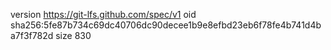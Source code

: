 version https://git-lfs.github.com/spec/v1
oid sha256:5fe87b734c69dc40706dc90decee1b9e8efbd23eb6f78fe4b741d4ba7f3f782d
size 830
